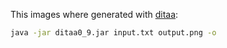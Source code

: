 This images where generated with [ditaa](http://ditaa.sourceforge.net/):

```bash
java -jar ditaa0_9.jar input.txt output.png -o
```
